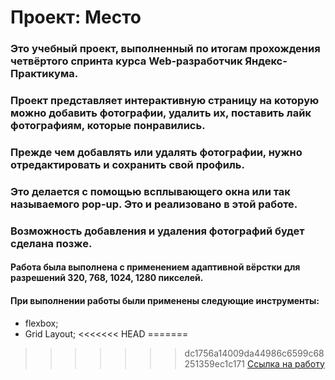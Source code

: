 # Проект: Место
### Это учебный проект, выполненный по итогам прохождения четвёртого спринта курса Web-разработчик Яндекс-Практикума.
### Проект представляет интерактивную страницу на которую можно добавить фотографии, удалить их, поставить лайк фотографиям, которые понравились.
### Прежде чем добавлять или удалять фотографии, нужно отредактировать и сохранить свой профиль.
### Это делается с помощью всплывающего окна или так называемого pop-up. Это и реализовано в этой работе. 
### Возможность добавления и удаления фотографий будет сделана позже.
#### Работа была выполнена с применением адаптивной вёрстки для разрешений 320, 768, 1024, 1280 пикселей.
#### При выполнении работы были применены следующие инструменты:
* flexbox;
* Grid Layout;
<<<<<<< HEAD
=======

>>>>>>> dc1756a14009da44986c6599c68251359ec1c171
[Ссылка на работу](https://anatoly-air.github.io/russian-travel)
